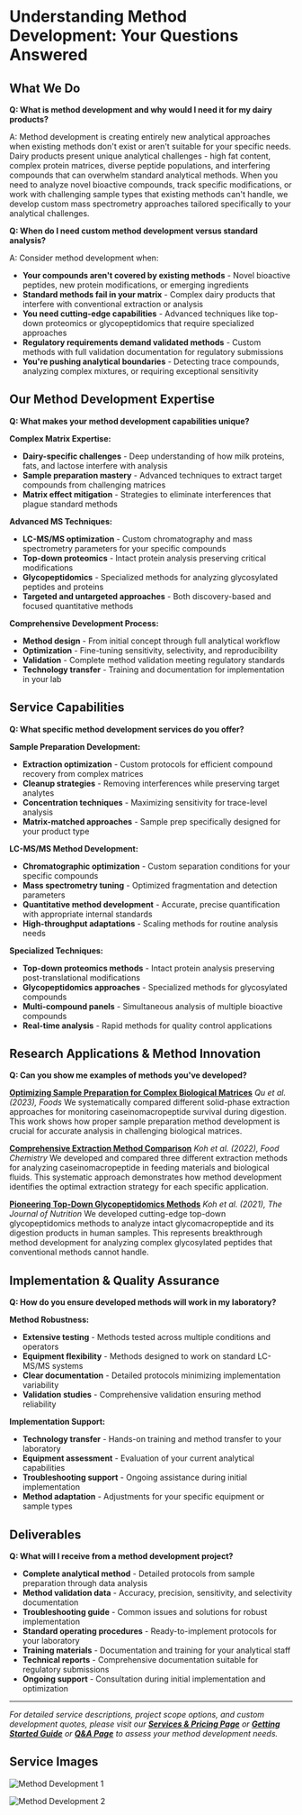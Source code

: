 # Understanding Method Development: Your Questions Answered

## What We Do

**Q: What is method development and why would I need it for my dairy products?**

A: Method development is creating entirely new analytical approaches when existing methods don't exist or aren't suitable for your specific needs. Dairy products present unique analytical challenges - high fat content, complex protein matrices, diverse peptide populations, and interfering compounds that can overwhelm standard analytical methods. When you need to analyze novel bioactive compounds, track specific modifications, or work with challenging sample types that existing methods can't handle, we develop custom mass spectrometry approaches tailored specifically to your analytical challenges.

**Q: When do I need custom method development versus standard analysis?**

A: Consider method development when:
- **Your compounds aren't covered by existing methods** - Novel bioactive peptides, new protein modifications, or emerging ingredients
- **Standard methods fail in your matrix** - Complex dairy products that interfere with conventional extraction or analysis
- **You need cutting-edge capabilities** - Advanced techniques like top-down proteomics or glycopeptidomics that require specialized approaches
- **Regulatory requirements demand validated methods** - Custom methods with full validation documentation for regulatory submissions
- **You're pushing analytical boundaries** - Detecting trace compounds, analyzing complex mixtures, or requiring exceptional sensitivity

## Our Method Development Expertise

**Q: What makes your method development capabilities unique?**

**Complex Matrix Expertise:**
- **Dairy-specific challenges** - Deep understanding of how milk proteins, fats, and lactose interfere with analysis
- **Sample preparation mastery** - Advanced techniques to extract target compounds from challenging matrices
- **Matrix effect mitigation** - Strategies to eliminate interferences that plague standard methods

**Advanced MS Techniques:**
- **LC-MS/MS optimization** - Custom chromatography and mass spectrometry parameters for your specific compounds
- **Top-down proteomics** - Intact protein analysis preserving critical modifications
- **Glycopeptidomics** - Specialized methods for analyzing glycosylated peptides and proteins
- **Targeted and untargeted approaches** - Both discovery-based and focused quantitative methods

**Comprehensive Development Process:**
- **Method design** - From initial concept through full analytical workflow
- **Optimization** - Fine-tuning sensitivity, selectivity, and reproducibility
- **Validation** - Complete method validation meeting regulatory standards
- **Technology transfer** - Training and documentation for implementation in your lab

## Service Capabilities

**Q: What specific method development services do you offer?**

**Sample Preparation Development:**
- **Extraction optimization** - Custom protocols for efficient compound recovery from complex matrices
- **Cleanup strategies** - Removing interferences while preserving target analytes
- **Concentration techniques** - Maximizing sensitivity for trace-level analysis
- **Matrix-matched approaches** - Sample prep specifically designed for your product type

**LC-MS/MS Method Development:**
- **Chromatographic optimization** - Custom separation conditions for your specific compounds
- **Mass spectrometry tuning** - Optimized fragmentation and detection parameters
- **Quantitative method development** - Accurate, precise quantification with appropriate internal standards
- **High-throughput adaptations** - Scaling methods for routine analysis needs

**Specialized Techniques:**
- **Top-down proteomics methods** - Intact protein analysis preserving post-translational modifications
- **Glycopeptidomics approaches** - Specialized methods for glycosylated compounds
- **Multi-compound panels** - Simultaneous analysis of multiple bioactive compounds
- **Real-time analysis** - Rapid methods for quality control applications

## Research Applications & Method Innovation

**Q: Can you show me examples of methods you've developed?**

**[Optimizing Sample Preparation for Complex Biological Matrices](https://health.oregonstate.edu/research/publications/103390foods12020299)**
*Qu et al. (2023), Foods*
We systematically compared different solid-phase extraction approaches for monitoring caseinomacropeptide survival during digestion. This work shows how proper sample preparation method development is crucial for accurate analysis in challenging biological matrices.

**[Comprehensive Extraction Method Comparison](https://health.oregonstate.edu/research/publications/101016jfoodchem2022133864)**
*Koh et al. (2022), Food Chemistry*
We developed and compared three different extraction methods for analyzing caseinomacropeptide in feeding materials and biological fluids. This systematic approach demonstrates how method development identifies the optimal extraction strategy for each specific application.

**[Pioneering Top-Down Glycopeptidomics Methods](https://health.oregonstate.edu/research/publications/101093jnnxab400)**
*Koh et al. (2021), The Journal of Nutrition*
We developed cutting-edge top-down glycopeptidomics methods to analyze intact glycomacropeptide and its digestion products in human samples. This represents breakthrough method development for analyzing complex glycosylated peptides that conventional methods cannot handle.

## Implementation & Quality Assurance

**Q: How do you ensure developed methods will work in my laboratory?**

**Method Robustness:**
- **Extensive testing** - Methods tested across multiple conditions and operators
- **Equipment flexibility** - Methods designed to work on standard LC-MS/MS systems
- **Clear documentation** - Detailed protocols minimizing implementation variability
- **Validation studies** - Comprehensive validation ensuring method reliability

**Implementation Support:**
- **Technology transfer** - Hands-on training and method transfer to your laboratory
- **Equipment assessment** - Evaluation of your current analytical capabilities
- **Troubleshooting support** - Ongoing assistance during initial implementation
- **Method adaptation** - Adjustments for your specific equipment or sample types

## Deliverables

**Q: What will I receive from a method development project?**

- **Complete analytical method** - Detailed protocols from sample preparation through data analysis
- **Method validation data** - Accuracy, precision, sensitivity, and selectivity documentation
- **Troubleshooting guide** - Common issues and solutions for robust implementation
- **Standard operating procedures** - Ready-to-implement protocols for your laboratory
- **Training materials** - Documentation and training for your analytical staff
- **Technical reports** - Comprehensive documentation suitable for regulatory submissions
- **Ongoing support** - Consultation during initial implementation and optimization

---

*For detailed service descriptions, project scope options, and custom development quotes, please visit our **[Services & Pricing Page](services_pricing_page.md)** or **[Getting Started Guide](getting_started_page.md)** or **[Q&A Page](qa_pages.md)** to assess your method development needs.*

## Service Images

![Method Development 1](../images_for_site/methoddev_services.jpg)

![Method Development 2](../images_for_site/methoddev_services2.png)
